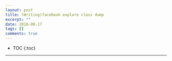 ```yaml
---
layout: post
title: (Writing)facebook explore class dump
excerpt: ""
date: 2016-08-17
tags: []
comments: true
---
```

 
* TOC
{:toc}
---
 
